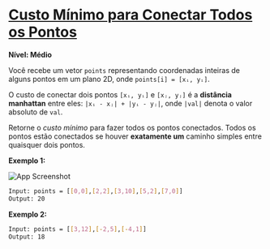 # [Custo Mínimo para Conectar Todos os Pontos](https://leetcode.com/problems/min-cost-to-connect-all-points/description/)

**Nível: Médio**

Você recebe um vetor `points` representando coordenadas inteiras de alguns pontos em um plano 2D, onde `points[i] = [xᵢ, yᵢ]`.

O custo de conectar dois pontos `[xᵢ, yᵢ]` e `[xⱼ, yⱼ]` é a **distância manhattan** entre eles: `|xᵢ - xⱼ| + |yᵢ - yⱼ|`, onde `|val|` denota o valor absoluto de `val`.

Retorne o *custo mínimo* para fazer todos os pontos conectados. Todos os pontos estão conectados se houver **exatamente um** caminho simples entre quaisquer dois pontos.

**Exemplo 1:**

![App Screenshot](https://assets.leetcode.com/uploads/2020/08/26/d.png)

``` bash
Input: points = [[0,0],[2,2],[3,10],[5,2],[7,0]]
Output: 20
```

**Exemplo 2:**

``` bash
Input: points = [[3,12],[-2,5],[-4,1]]
Output: 18
```
